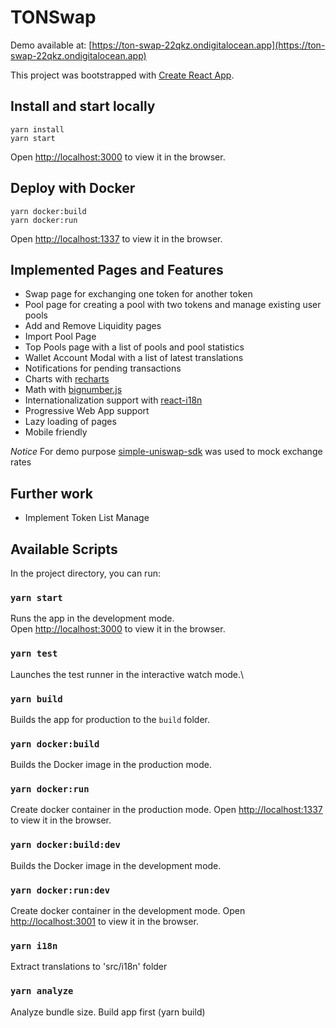 # TONSwap

Demo available at: [https://ton-swap-22qkz.ondigitalocean.app](https://ton-swap-22qkz.ondigitalocean.app)

This project was bootstrapped with [Create React App](https://github.com/facebook/create-react-app).

## Install and start locally

```shell
yarn install
yarn start
```

Open [http://localhost:3000](http://localhost:3000) to view it in the browser.

## Deploy with Docker

```shell
yarn docker:build
yarn docker:run
```

Open [http://localhost:1337](http://localhost:1337) to view it in the browser.

## Implemented Pages and Features

- Swap page for exchanging one token for another token
- Pool page for creating a pool with two tokens and manage existing user pools
- Add and Remove Liquidity pages
- Import Pool Page
- Top Pools page with a list of pools and pool statistics
- Wallet Account Modal with a list of latest translations
- Notifications for pending transactions
- Charts with [recharts](https://github.com/recharts/recharts)
- Math with [bignumber.js](https://github.com/MikeMcl/bignumber.js/)
- Internationalization support with [react-i18n](https://github.com/i18next/react-i18next)
- Progressive Web App support
- Lazy loading of pages
- Mobile friendly

*Notice* For demo purpose [simple-uniswap-sdk](https://github.com/uniswap-integration/simple-uniswap-sdk) was used to mock exchange rates

## Further work

- Implement Token List Manage

## Available Scripts

In the project directory, you can run:

### `yarn start`

Runs the app in the development mode.\
Open [http://localhost:3000](http://localhost:3000) to view it in the browser.

### `yarn test`

Launches the test runner in the interactive watch mode.\

### `yarn build`

Builds the app for production to the `build` folder.

### `yarn docker:build`

Builds the Docker image in the production mode.

### `yarn docker:run`

Create docker container in the production mode.
Open [http://localhost:1337](http://localhost:1337) to view it in the browser.

### `yarn docker:build:dev`

Builds the Docker image in the development mode.

### `yarn docker:run:dev`

Create docker container in the development mode.
Open [http://localhost:3001](http://localhost:3001) to view it in the browser.

### `yarn i18n`

Extract translations to 'src/i18n' folder

### `yarn analyze`

Analyze bundle size. Build app first (yarn build)

